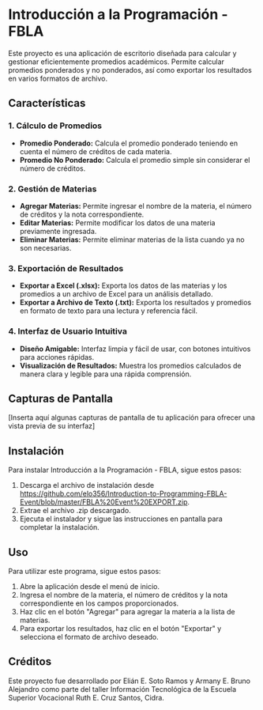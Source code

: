 # Introducción a la Programación - FBLA

Este proyecto es una aplicación de escritorio diseñada para calcular y gestionar eficientemente promedios académicos. Permite calcular promedios ponderados y no ponderados, así como exportar los resultados en varios formatos de archivo.

## Características

### 1. Cálculo de Promedios
- **Promedio Ponderado:** Calcula el promedio ponderado teniendo en cuenta el número de créditos de cada materia.
- **Promedio No Ponderado:** Calcula el promedio simple sin considerar el número de créditos.

### 2. Gestión de Materias
- **Agregar Materias:** Permite ingresar el nombre de la materia, el número de créditos y la nota correspondiente.
- **Editar Materias:** Permite modificar los datos de una materia previamente ingresada.
- **Eliminar Materias:** Permite eliminar materias de la lista cuando ya no son necesarias.

### 3. Exportación de Resultados
- **Exportar a Excel (.xlsx):** Exporta los datos de las materias y los promedios a un archivo de Excel para un análisis detallado.
- **Exportar a Archivo de Texto (.txt):** Exporta los resultados y promedios en formato de texto para una lectura y referencia fácil.

### 4. Interfaz de Usuario Intuitiva
- **Diseño Amigable:** Interfaz limpia y fácil de usar, con botones intuitivos para acciones rápidas.
- **Visualización de Resultados:** Muestra los promedios calculados de manera clara y legible para una rápida comprensión.

## Capturas de Pantalla

[Inserta aquí algunas capturas de pantalla de tu aplicación para ofrecer una vista previa de su interfaz]

## Instalación

Para instalar Introducción a la Programación - FBLA, sigue estos pasos:

1. Descarga el archivo de instalación desde https://github.com/elo356/Introduction-to-Programming-FBLA-Event/blob/master/FBLA%20Event%20EXPORT.zip.
2. Extrae el archivo .zip descargado.
3. Ejecuta el instalador y sigue las instrucciones en pantalla para completar la instalación.

## Uso

Para utilizar este programa, sigue estos pasos:

1. Abre la aplicación desde el menú de inicio.
2. Ingresa el nombre de la materia, el número de créditos y la nota correspondiente en los campos proporcionados.
3. Haz clic en el botón "Agregar" para agregar la materia a la lista de materias.
4. Para exportar los resultados, haz clic en el botón "Exportar" y selecciona el formato de archivo deseado.

## Créditos

Este proyecto fue desarrollado por Elián E. Soto Ramos y Armany E. Bruno Alejandro como parte del taller Información Tecnológica de la Escuela Superior Vocacional Ruth E. Cruz Santos, Cidra.

